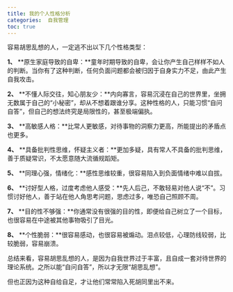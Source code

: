 ```yaml
---
title: 我的个人性格分析
categories:  自我管理
toc: true
---
```






容易胡思乱想的人，一定逃不出以下几个性格类型：

**1、** **原生家庭导致的自卑：**童年时期导致的自卑，会让你产生自己样样不如人的判断。当你有了这种判断，任何负面问题都会被归因于自身实力不足，由此产生自我攻击。

**2、** **不懂人际交往，知心朋友少：**内向寡言，容易沉浸在自己的世界里，坐拥无数属于自己的“小秘密”，却从不想着跟谁分享。这种性格的人，只能习惯“自问自答”，但自己的想法终究是局限性的，甚至极端偏执。

**3、** **高敏感人格：**比常人更敏感，对待事物的洞察力更高，所能提出的矛盾点也更多。

**4、** **具备批判性思维，怀疑主义者：**更加多疑，具有常人不具备的批判思维，善于质疑常识，不太愿意随大流循规蹈矩。

**5、** **同理心强，情绪化：**感性思维较重，很容易陷入到负面情绪中难以自拔。

**6、** **讨好型人格，过度考虑他人感受：**先人后己，不敢轻易对他人说“不”。习惯讨好他人，善于站在他人角思考问题，思虑过多，唯恐自己照顾不周。

**7、** **目的性不够强：**你通常没有很强的目的性，即便给自己树立了一个目标，也很容易在中途被其他事物吸引了目光。

**8、** **个性脆弱：**很容易感动，也很容易被煽动。泪点较低，心理防线较弱，比较脆弱，容易崩溃。

总结来看，容易胡思乱想的人，是因为自我世界过于丰富，且自成一套对待世界的理论系统。之所以能“自问自答”，所以才无限“胡思乱想”。

但也正因为这种自给自足，才让他们常常陷入死胡同里出不来。